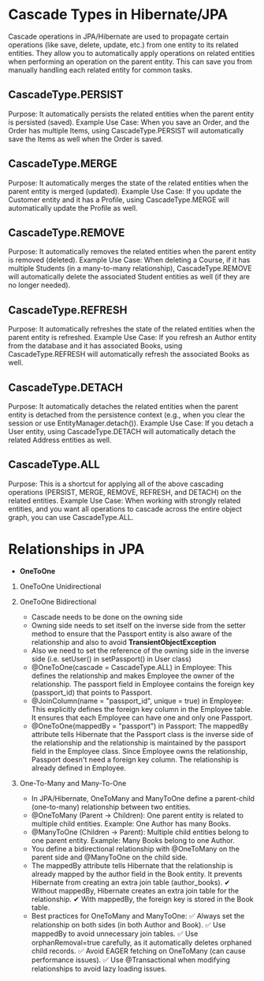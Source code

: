 # Cascade Types in Hibernate/JPA

Cascade operations in JPA/Hibernate are used to propagate certain operations (like save, delete, update, etc.) from one entity to its related entities. They allow you to automatically apply operations on related entities when performing an operation on the parent entity. This can save you from manually handling each related entity for common tasks.

## CascadeType.PERSIST
   Purpose: It automatically persists the related entities when the parent entity is persisted (saved).
   Example Use Case: When you save an Order, and the Order has multiple Items, using CascadeType.PERSIST will automatically save the Items as well when the Order is saved. 
   
## CascadeType.MERGE
   Purpose: It automatically merges the state of the related entities when the parent entity is merged (updated).
   Example Use Case: If you update the Customer entity and it has a Profile, using CascadeType.MERGE will automatically update the Profile as well.

## CascadeType.REMOVE
   Purpose: It automatically removes the related entities when the parent entity is removed (deleted).
   Example Use Case: When deleting a Course, if it has multiple Students (in a many-to-many relationship), CascadeType.REMOVE will automatically delete the associated Student entities as well (if they are no longer needed).

## CascadeType.REFRESH
   Purpose: It automatically refreshes the state of the related entities when the parent entity is refreshed.
   Example Use Case: If you refresh an Author entity from the database and it has associated Books, using CascadeType.REFRESH will automatically refresh the associated Books as well. 
   
## CascadeType.DETACH
   Purpose: It automatically detaches the related entities when the parent entity is detached from the persistence context (e.g., when you clear the session or use EntityManager.detach()).
   Example Use Case: If you detach a User entity, using CascadeType.DETACH will automatically detach the related Address entities as well.

## CascadeType.ALL
   Purpose: This is a shortcut for applying all of the above cascading operations (PERSIST, MERGE, REMOVE, REFRESH, and DETACH) on the related entities.
   Example Use Case: When working with strongly related entities, and you want all operations to cascade across the entire object graph, you can use CascadeType.ALL.


# Relationships in JPA

- **OneToOne**

1. OneToOne Unidirectional


2. OneToOne Bidirectional
    - Cascade needs to be done on the owning side
    - Owning side needs to set itself on the inverse side from the setter method to ensure that the Passport entity is
      also aware of the relationship and also to avoid **TransientObjectException**
    - Also we need to set the reference of the owning side in the inverse side (i.e. setUser() in setPassport() in
      User class)
    - @OneToOne(cascade = CascadeType.ALL) in Employee: This defines the relationship and makes Employee the owner of
      the relationship. The passport field in Employee contains the foreign key (passport_id) that points to Passport.
    - @JoinColumn(name = "passport_id", unique = true) in Employee: This explicitly defines the foreign key column in
      the Employee table. It ensures that each Employee can have one and only one Passport.
    - @OneToOne(mappedBy = "passport") in Passport: The mappedBy attribute tells Hibernate that the Passport class is
      the inverse side of the relationship and the relationship is maintained by the passport field in the Employee
      class. Since Employee owns the relationship, Passport doesn't need a foreign key column. The relationship is
      already defined in Employee.

3. One-To-Many and Many-To-One
   - In JPA/Hibernate, OneToMany and ManyToOne define a parent-child (one-to-many) relationship between two entities.
   - @OneToMany (Parent → Children): One parent entity is related to multiple child entities. Example: One Author has many Books.
   - @ManyToOne (Children → Parent): Multiple child entities belong to one parent entity. Example: Many Books belong to one Author.
   - You define a bidirectional relationship with @OneToMany on the parent side and @ManyToOne on the child side.
   - The mappedBy attribute tells Hibernate that the relationship is already mapped by the author field in the Book entity.
     It prevents Hibernate from creating an extra join table (author_books).
     ✔ Without mappedBy, Hibernate creates an extra join table for the relationship.
     ✔ With mappedBy, the foreign key is stored in the Book table.
   - Best practices for OneToMany and ManyToOne:
     ✅ Always set the relationship on both sides (in both Author and Book).
     ✅ Use mappedBy to avoid unnecessary join tables.
     ✅ Use orphanRemoval=true carefully, as it automatically deletes orphaned child records.
     ✅ Avoid EAGER fetching on OneToMany (can cause performance issues).
     ✅ Use @Transactional when modifying relationships to avoid lazy loading issues.
   